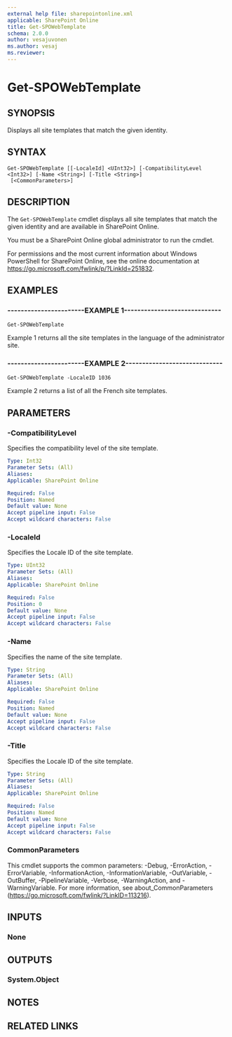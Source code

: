 ```yaml
---
external help file: sharepointonline.xml
applicable: SharePoint Online
title: Get-SPOWebTemplate
schema: 2.0.0
author: vesajuvonen
ms.author: vesaj
ms.reviewer:
---
```


# Get-SPOWebTemplate

## SYNOPSIS
Displays all site templates that match the given identity.


## SYNTAX

```
Get-SPOWebTemplate [[-LocaleId] <UInt32>] [-CompatibilityLevel <Int32>] [-Name <String>] [-Title <String>]
 [<CommonParameters>]
```

## DESCRIPTION
The `Get-SPOWebTemplate` cmdlet displays all site templates that match the given identity and are available in SharePoint Online.

You must be a SharePoint Online global administrator to run the cmdlet.

For permissions and the most current information about Windows PowerShell for SharePoint Online, see the online documentation at https://go.microsoft.com/fwlink/p/?LinkId=251832.


## EXAMPLES

### -----------------------EXAMPLE 1-----------------------------
```
Get-SPOWebTemplate
```
Example 1 returns all the site templates in the language of the administrator site.


### -----------------------EXAMPLE 2-----------------------------
```
Get-SPOWebTemplate -LocaleID 1036
```
Example 2 returns a list of all the French site templates.


## PARAMETERS

### -CompatibilityLevel
Specifies the compatibility level of the site template.


```yaml
Type: Int32
Parameter Sets: (All)
Aliases: 
Applicable: SharePoint Online

Required: False
Position: Named
Default value: None
Accept pipeline input: False
Accept wildcard characters: False
```

### -LocaleId
Specifies the Locale ID of the site template.


```yaml
Type: UInt32
Parameter Sets: (All)
Aliases: 
Applicable: SharePoint Online

Required: False
Position: 0
Default value: None
Accept pipeline input: False
Accept wildcard characters: False
```

### -Name
Specifies the name of the site template.


```yaml
Type: String
Parameter Sets: (All)
Aliases: 
Applicable: SharePoint Online

Required: False
Position: Named
Default value: None
Accept pipeline input: False
Accept wildcard characters: False
```

### -Title
Specifies the Locale ID of the site template.


```yaml
Type: String
Parameter Sets: (All)
Aliases: 
Applicable: SharePoint Online

Required: False
Position: Named
Default value: None
Accept pipeline input: False
Accept wildcard characters: False
```

### CommonParameters
This cmdlet supports the common parameters: -Debug, -ErrorAction, -ErrorVariable, -InformationAction, -InformationVariable, -OutVariable, -OutBuffer, -PipelineVariable, -Verbose, -WarningAction, and -WarningVariable. For more information, see about_CommonParameters (https://go.microsoft.com/fwlink/?LinkID=113216).

## INPUTS

### None

## OUTPUTS

### System.Object

## NOTES

## RELATED LINKS
